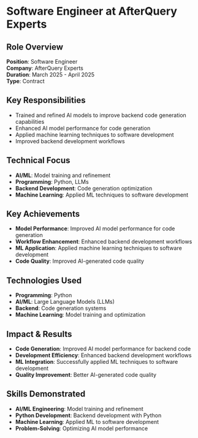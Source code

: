 # Software Engineer at AfterQuery Experts

## Role Overview

**Position**: Software Engineer  
**Company**: AfterQuery Experts  
**Duration**: March 2025 - April 2025  
**Type**: Contract

## Key Responsibilities

- Trained and refined AI models to improve backend code generation capabilities
- Enhanced AI model performance for code generation
- Applied machine learning techniques to software development
- Improved backend development workflows

## Technical Focus

- **AI/ML**: Model training and refinement
- **Programming**: Python, LLMs
- **Backend Development**: Code generation optimization
- **Machine Learning**: Applied ML techniques to software development

## Key Achievements

- **Model Performance**: Improved AI model performance for code generation
- **Workflow Enhancement**: Enhanced backend development workflows
- **ML Application**: Applied machine learning techniques to software development
- **Code Quality**: Improved AI-generated code quality

## Technologies Used

- **Programming**: Python
- **AI/ML**: Large Language Models (LLMs)
- **Backend**: Code generation systems
- **Machine Learning**: Model training and optimization

## Impact & Results

- **Code Generation**: Improved AI model performance for backend code
- **Development Efficiency**: Enhanced backend development workflows
- **ML Integration**: Successfully applied ML techniques to software development
- **Quality Improvement**: Better AI-generated code quality

## Skills Demonstrated

- **AI/ML Engineering**: Model training and refinement
- **Python Development**: Backend development with Python
- **Machine Learning**: Applied ML to software development
- **Problem-Solving**: Optimizing AI model performance
